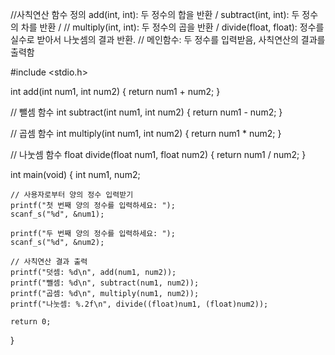 //사칙연산 함수 정의 add(int, int): 두 정수의 합을 반환 / subtract(int, int): 두 정수의 차를 반환 /
// multiply(int, int): 두 정수의 곱을 반환 / divide(float, float): 정수를 실수로 받아서 나눗셈의 결과 반환.
// 메인함수: 두 정수를 입력받음, 사칙연산의 결과를 출력함

#include <stdio.h>

int add(int num1, int num2) {
    return num1 + num2;
}

// 뺄셈 함수
int subtract(int num1, int num2) {
    return num1 - num2;
}

// 곱셈 함수
int multiply(int num1, int num2) {
    return num1 * num2;
}

// 나눗셈 함수
float divide(float num1, float num2) {
    return num1 / num2;
}

int main(void) {
    int num1, num2;

    // 사용자로부터 양의 정수 입력받기
    printf("첫 번째 양의 정수를 입력하세요: ");
    scanf_s("%d", &num1);

    printf("두 번째 양의 정수를 입력하세요: ");
    scanf_s("%d", &num2);

    // 사칙연산 결과 출력
    printf("덧셈: %d\n", add(num1, num2));
    printf("뺄셈: %d\n", subtract(num1, num2));
    printf("곱셈: %d\n", multiply(num1, num2));
    printf("나눗셈: %.2f\n", divide((float)num1, (float)num2));

    return 0;
}

